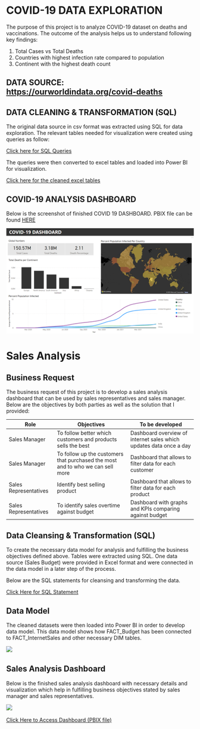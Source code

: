 # COVID-19 DATA EXPLORATION

The purpose of this project is to analyze COVID-19 dataset on deaths and vaccinations. The outcome of the analysis helps us to understand following key findings:

1. Total Cases vs Total Deaths
2. Countries with highest infection rate compared to population
3. Continent with the highest death count


## DATA SOURCE: https://ourworldindata.org/covid-deaths


## DATA CLEANING & TRANSFORMATION (SQL)

The original data source in csv format was extracted using SQL for data exploration. The relevant tables needed for visualization were created using queries as follow:

[Click here for SQL Queries](https://github.com/munirauni/Covid19_Data_Exploration/blob/cd6725cc9b4ea73f4066dc36fce29eaa2269c6e7/SQL%20QUERIES%20COVID-19.sql)

The queries were then converted to excel tables and loaded into Power BI for visualization.

[Click here for the cleaned excel tables](https://drive.google.com/drive/folders/1qbuLBGgNMwLmsnLwep49uyu2q7QbnlJu?usp=sharing)


## COVID-19 ANALYSIS DASHBOARD

Below is the screenshot of finished COVID 19 DASHBOARD. PBIX file can be found [HERE](https://drive.google.com/drive/folders/1MDYeFs4bzUeLp7Aw1uH9L9Lqlif9wiOS?usp=sharing)

![](/Docs/assets/Covid-19%20Dashboard.png)


























# Sales Analysis

## Business Request 

The business request of this project is to develop a sales analysis dashboard that can be used by sales representatives and sales manager. Below are the objectives by 
both parties as well as the solution that I provided:

Role  | Objectives   |  To be developed
------------- | ------------- | ------------------
Sales Manager  | To follow better which customers and products sells the best  | Dashboard overview of internet sales which updates data once a day
Sales Manager  | To follow up the customers that purchased the most and to who we can sell more  | Dashboard that allows to filter data for each customer
Sales Representatives  | Identify best selling product  | Dashboard that allows to filter data for each product
Sales Representatives  | To identify sales overtime against budget | Dashboard with graphs and KPIs comparing against budget


## Data Cleansing & Transformation (SQL)

To create the necessary data model for analysis and fulfilling the business objectives defined above. Tables were extracted using SQL. One data source (Sales Budget) were provided in Excel format and were connected in the data model in a later step of the process.

Below are the SQL statements for cleansing and transforming the data.

[Click Here for SQL Statement](https://github.com/munirauni/Sales_Analysis/blob/0ed18e9cf7da5486b9fd7cea9eac5250bb8f4cfa/SQL%20Statement.sql)


## Data Model

The cleaned datasets were then loaded into Power BI in order to develop data model. This data model shows how FACT_Budget has been connected to FACT_InternetSales and other necessary DIM tables.

![](/docs/assets/Data%20Model%20Sales.png)


## Sales Analysis Dashboard

Below is the finished sales analysis dashboard with necessary details and visualization which help in fulfilling business objectives stated by sales manager and sales representatives.

![](/images/Sales%20Management%20Dashboard.png)

[Click Here to Access Dashboard (PBIX file)](https://drive.google.com/drive/folders/1qvx3o1HbQ9uEvH0-qA_84OCWRxiF6yvA?usp=sharing)

